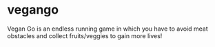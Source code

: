 # vegango
Vegan Go is an endless running game in which you have to avoid meat obstacles and collect fruits/veggies to gain more lives! ‍️
